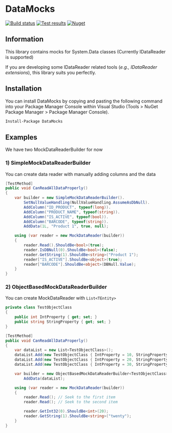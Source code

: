 # DataMocks

[![Build status](https://ci.appveyor.com/api/projects/status/lbdbfyux2xt5jx4k?svg=true)](https://ci.appveyor.com/project/sadedil/datamocks-ekfm1)
[![Test results](https://img.shields.io/appveyor/tests/sadedil/DataMocks-ekfm1.svg)](https://ci.appveyor.com/project/sadedil/datamocks-ekfm1/build/tests)
[![Nuget](https://img.shields.io/nuget/v/DataMocks.svg)](https://www.nuget.org/packages/DataMocks/)

## Information

This library contains mocks for System.Data classes (Currently IDataReader is supported)

If you are developing some IDataReader related tools (*e.g., IDataReader extensions*), this library suits you perfectly.

## Installation

You can install DataMocks by copying and pasting the following command into your Package Manager Console within Visual Studio (Tools > NuGet Package Manager > Package Manager Console).

```bash
Install-Package DataMocks
```

## Examples

We have two MockDataReaderBuilder for now

### 1) SimpleMockDataReaderBuilder

You can create data reader with manually adding columns and the data

```C#
[TestMethod]
public void CanReadAllDataProperly()
{
    var builder = new SimpleMockDataReaderBuilder().
        SetNullValueHandling(NullValueHandling.AssumeAsDbNull).
        AddColumn("ID_PRODUCT", typeof(long)).
        AddColumn("PRODUCT_NAME", typeof(string)).
        AddColumn("IS_ACTIVE", typeof(bool)).
        AddColumn("BARCODE", typeof(string)).
        AddData(1L, "Product 1", true, null);

    using (var reader = new MockDataReader(builder))
    {
        reader.Read().ShouldBe<bool>(true);
        reader.IsDBNull(0).ShouldBe<bool>(false);
        reader.GetString(1).ShouldBe<string>("Product 1");
        reader["IS_ACTIVE"].ShouldBe<object>(true);
        reader["BARCODE"].ShouldBe<object>(DBNull.Value);
    }
}
```

### 2) ObjectBasedMockDataReaderBuilder

You can create MockDataReader with `List<TEntity>`

```C#
private class TestObjectClass
{
    public int IntProperty { get; set; }
    public string StringProperty { get; set; }
}
```

```C#
[TestMethod]
public void CanReadAllDataProperly()
{
    var dataList = new List<TestObjectClass>();
    dataList.Add(new TestObjectClass { IntProperty = 10, StringProperty = "ten" });
    dataList.Add(new TestObjectClass { IntProperty = 20, StringProperty = "twenty" });
    dataList.Add(new TestObjectClass { IntProperty = 30, StringProperty = "thirty" });

    var builder = new ObjectBasedMockDataReaderBuilder<TestObjectClass>().
        AddData(dataList);

    using (var reader = new MockDataReader(builder))
    {
        reader.Read(); // Seek to the first item
        reader.Read(); // Seek to the second item

        reader.GetInt32(0).ShouldBe<int>(20);
        reader.GetString(1).ShouldBe<string>("twenty");
    }
}
```